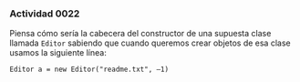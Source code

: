 ### Actividad 0022

Piensa cómo sería la cabecera del constructor de una supuesta clase llamada `Editor` sabiendo que cuando queremos crear objetos de esa clase usamos la siguiente línea:

`Editor a = new Editor("readme.txt", –1)`
